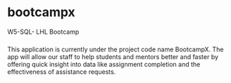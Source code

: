 # bootcampx
W5-SQL- LHL Bootcamp 

###
This application is currently under the project code name BootcampX. The app will allow our staff to help students and mentors better and faster by offering quick insight into data like assignment completion and the effectiveness of assistance requests.
